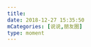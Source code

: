 ```yaml
---
title: 
date: 2018-12-27 15:35:50
mCategories: [说说,朋友圈]
type: moment
---
```


<div id="pics-20181227153550"></div>

<script>
var data = [
    {"link": "2018-12-27_000000.jpeg", "type": "shuoshuo"},
    {"link": "2018-12-27_000001.jpeg", "type": "shuoshuo"}
];
picsRender(data, "pics-20181227153550");
</script>
